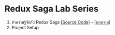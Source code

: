 # Redux Saga Lab Series
1. ทำความรู้จักกับ Redux Saga [[Source Code]](https://github.com/athivvat/redux-saga/releases/tag/v1) - [[บทความ]]()
2. Project Setup
